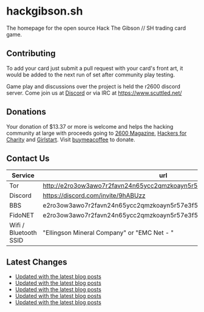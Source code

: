 # hackgibson.sh
The homepage for the open source Hack The Gibson // SH trading card game.


## Contributing

To add your card just submit a pull request with your card's front art, it would be added to the next run of set after community play testing.

Game play and discussions over the project is held the r2600 discord server. Come join us at [Discord](https://discord.com/invite/9hABUzz) or via IRC at https://www.scuttled.net/


## Donations

Your donation of $13.37 or more is welcome and helps the hacking community at large with proceeds going to [2600 Magazine](https://2600.com/), [Hackers for Charity](https://hackersforcharity.org) and [Girlstart](https://girlstart.org).  Visit [buymeacoffee](https://www.buymeacoffee.com/hackgibson.sh) to donate.


## Contact Us

Service | url
-|-
Tor | http://e2ro3ow3awo7r2favn24n65ycc2qmzkoayn5r57e3f56nvjwdcgg32ad.onion
Discord | https://discord.com/invite/9hABUzz
BBS | e2ro3ow3awo7r2favn24n65ycc2qmzkoayn5r57e3f56nvjwdcgg32ad.onion:23
FidoNET | e2ro3ow3awo7r2favn24n65ycc2qmzkoayn5r57e3f56nvjwdcgg32ad.onion:24554
Wifi / Bluetooth SSID | "Ellingson Mineral Company" or "EMC Net - <fidonet address>"

## Latest Changes
<!-- BLOG-POST-LIST:START -->
- [Updated with the latest blog posts](https://github.com/DFW2600/hackgibson.sh/commit/666ec6c0e32f6a7e17e1fa61065b69905f66881d)
- [Updated with the latest blog posts](https://github.com/DFW2600/hackgibson.sh/commit/c0e3303639b130242eca91544be19dcf15bdbc23)
- [Updated with the latest blog posts](https://github.com/DFW2600/hackgibson.sh/commit/19f80bbf35db42cff148bfb06bb5f624119ab0b3)
- [Updated with the latest blog posts](https://github.com/DFW2600/hackgibson.sh/commit/c87d5f6e92a61627e9b6d13ff6aa28ee32221b6d)
- [Updated with the latest blog posts](https://github.com/DFW2600/hackgibson.sh/commit/572a4c15c01e88b4c972a48b4dd494be060c84b4)
<!-- BLOG-POST-LIST:END -->
